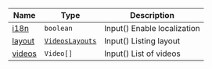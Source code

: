 <section id="main" data-note="AUTO-GENERATED CONTENT, DO NOT EDIT DIRECTLY!">

| Name                                                                                              | Type                                                                                                                                    | Description                 |
| ------------------------------------------------------------------------------------------------- | --------------------------------------------------------------------------------------------------------------------------------------- | --------------------------- |
| [i18n](https://nguix-starter.lamnhan.com/content/reference/classes/videoscomponent.html#i18n)     | <code>boolean</code>                                                                                                                    | Input() Enable localization |
| [layout](https://nguix-starter.lamnhan.com/content/reference/classes/videoscomponent.html#layout) | <code><a href="https://nguix-starter.lamnhan.com/content/reference/globals.html#videoslayouts" target="_blank">VideosLayouts</a></code> | Input() Listing layout      |
| [videos](https://nguix-starter.lamnhan.com/content/reference/classes/videoscomponent.html#videos) | <code>Video[]</code>                                                                                                                    | Input() List of videos      |

</section>
